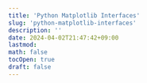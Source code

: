 ```yaml
---
title: 'Python Matplotlib Interfaces'
slug: 'python-matplotlib-interfaces'
description: ''
date: 2024-04-02T21:47:42+09:00
lastmod: 
math: false
tocOpen: true
draft: false
---
```

